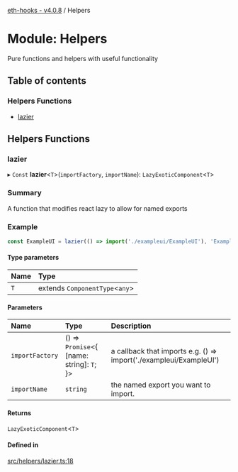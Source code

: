 [eth-hooks - v4.0.8](../README.md) / Helpers

# Module: Helpers

Pure functions and helpers with useful functionality

## Table of contents

### Helpers Functions

- [lazier](Helpers.md#lazier)

## Helpers Functions

### lazier

▸ `Const` **lazier**<`T`\>(`importFactory`, `importName`): `LazyExoticComponent`<`T`\>

### Summary
A function that modifies react lazy to allow for named exports

### Example
```typescript
const ExampleUI = lazier(() => import('./exampleui/ExampleUI'), 'ExampleUI');
```

#### Type parameters

| Name | Type |
| :------ | :------ |
| `T` | extends `ComponentType`<`any`\> |

#### Parameters

| Name | Type | Description |
| :------ | :------ | :------ |
| `importFactory` | () => `Promise`<{ [name: string]: `T`;  }\> | a callback that imports e.g. () => import('./exampleui/ExampleUI') |
| `importName` | `string` | the named export you want to import. |

#### Returns

`LazyExoticComponent`<`T`\>

#### Defined in

[src/helpers/lazier.ts:18](https://github.com/scaffold-eth/eth-hooks/blob/c01ffd0/src/helpers/lazier.ts#L18)
